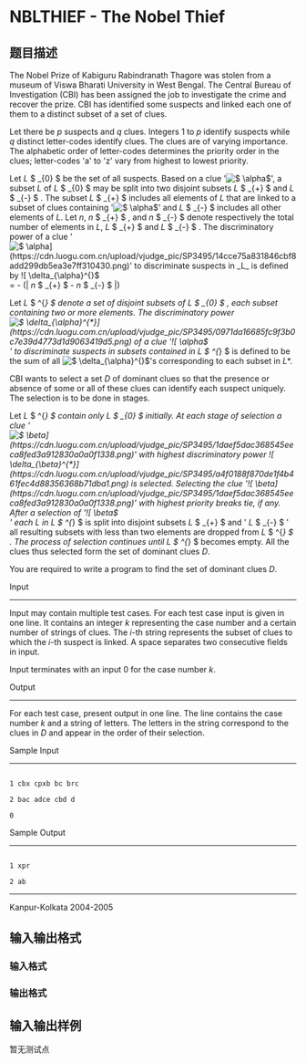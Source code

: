 # NBLTHIEF - The Nobel Thief

## 题目描述

 The Nobel Prize of Kabiguru Rabindranath Thagore was stolen from a museum of Viswa Bharati University in West Bengal. The Central Bureau of Investigation (CBI) has been assigned the job to investigate the crime and recover the prize. CBI has identified some suspects and linked each one of them to a distinct subset of a set of clues.

Let there be _p_ suspects and _q_ clues. Integers 1 to _p_ identify suspects while _q_ distinct letter-codes identify clues. The clues are of varying importance. The alphabetic order of letter-codes determines the priority order in the clues; letter-codes 'a' to 'z' vary from highest to lowest priority.

Let _L_ $ _{0} $ be the set of all suspects. Based on a clue '![$ \alpha$](https://cdn.luogu.com.cn/upload/vjudge_pic/SP3495/14cce75a831846cbf8add299db5ea3e7ff310430.png)', a subset _L_ of _L_ $ _{0} $ may be split into two disjoint subsets _L_ $ _{+} $ and _L_ $ _{-} $ . The subset _L_ $ _{+} $ includes all elements of _L_ that are linked to a subset of clues containing '![$ \alpha$](https://cdn.luogu.com.cn/upload/vjudge_pic/SP3495/14cce75a831846cbf8add299db5ea3e7ff310430.png)' and _L_ $ _{-} $ includes all other elements of _L_. Let _n_, _n_ $ _{+} $ , and _n_ $ _{-} $ denote respectively the total number of elements in _L_, _L_ $ _{+} $ and _L_ $ _{-} $ . The discriminatory power of a clue '![$ \alpha$](https://cdn.luogu.com.cn/upload/vjudge_pic/SP3495/14cce75a831846cbf8add299db5ea3e7ff310430.png)' to discriminate suspects in _L_ is defined by ![$ \delta_{\alpha}^{}$](https://cdn.luogu.com.cn/upload/vjudge_pic/SP3495/148a9a3893d45ffbd88b6882bf90f3c40f67f10e.png) = - (| _n_ $ _{+} $ - _n_ $ _{-} $ |)

Let _L_ $ ^{*} $ denote a set of disjoint subsets of _L_ $ _{0} $ , each subset containing two or more elements. The discriminatory power ![$ \delta_{\alpha}^{*}$](https://cdn.luogu.com.cn/upload/vjudge_pic/SP3495/0971da16685fc9f3b0c7e39d4773d1d9063419d5.png) of a clue '![$ \alpha$](https://cdn.luogu.com.cn/upload/vjudge_pic/SP3495/14cce75a831846cbf8add299db5ea3e7ff310430.png)' to discriminate suspects in subsets contained in _L_ $ ^{*} $ is defined to be the sum of all ![$ \delta_{\alpha}^{}$](https://cdn.luogu.com.cn/upload/vjudge_pic/SP3495/148a9a3893d45ffbd88b6882bf90f3c40f67f10e.png)'s corresponding to each subset in _L_\*.

CBI wants to select a set _D_ of dominant clues so that the presence or absence of some or all of these clues can identify each suspect uniquely. The selection is to be done in stages.

Let _L_ $ ^{*} $ contain only _L_ $ _{0} $ initially. At each stage of selection a clue '![$ \beta$](https://cdn.luogu.com.cn/upload/vjudge_pic/SP3495/1daef5dac368545eeca8fed3a912830a0a0f1338.png)' with highest discriminatory power ![$ \delta_{\beta}^{*}$](https://cdn.luogu.com.cn/upload/vjudge_pic/SP3495/a4f0188f870de1f4b461fec4d88356368b71dba1.png) is selected. Selecting the clue '![$ \beta$](https://cdn.luogu.com.cn/upload/vjudge_pic/SP3495/1daef5dac368545eeca8fed3a912830a0a0f1338.png)' with highest priority breaks tie, if any. After a selection of '![$ \beta$](https://cdn.luogu.com.cn/upload/vjudge_pic/SP3495/1daef5dac368545eeca8fed3a912830a0a0f1338.png)' each _L_ in _L_ $ ^{*} $ is split into disjoint subsets _L_ $ _{+} $ and ' _L_ $ _{-} $ ' all resulting subsets with less than two elements are dropped from _L_ $ ^{*} $ . The process of selection continues until _L_ $ ^{*} $ becomes empty. All the clues thus selected form the set of dominant clues _D_.

You are required to write a program to find the set of dominant clues _D_.

 Input

----------------------------------------------------

Input may contain multiple test cases. For each test case input is given in one line. It contains an integer _k_ representing the case number and a certain number of strings of clues. The _i_-th string represents the subset of clues to which the _i_-th suspect is linked. A space separates two consecutive fields in input.

Input terminates with an input 0 for the case number _k_.

 Output

-----------------------------------------------------

For each test case, present output in one line. The line contains the case number _k_ and a string of letters. The letters in the string correspond to the clues in _D_ and appear in the order of their selection.

 Sample Input

-----------------------------------------------------------

```

1 cbx cpxb bc brc

2 bac adce cbd d

0

```

 Sample Output

------------------------------------------------------------

```

1 xpr

2 ab

```

- - - - - -

Kanpur-Kolkata 2004-2005

## 输入输出格式

### 输入格式

### 输出格式

## 输入输出样例

暂无测试点

